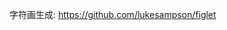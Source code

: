 字符画生成: https://github.com/lukesampson/figlet














































































